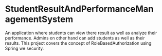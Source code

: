 
# StudentResultAndPerformanceManagementSystem
An application where students can view there result as well as analyze their performance. Admins on other hand can add students as well as their results. This project covers the concept of RoleBasedAuthorization using Spring we security.
